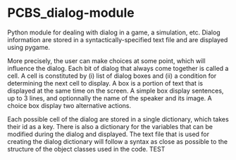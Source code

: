 # PCBS_dialog-module
Python module for dealing with dialog in a game, a simulation, etc. Dialog information are stored in a syntactically-specified text file and are displayed using pygame.

More precisely, the user can make choices at some point, which will influence the dialog.
Each bit of dialog that always come together is called a cell. A cell is constituted by (i) list of dialog boxes and (ii) a condition for determining the next cell to display.
A box is a portion of text that is displayed at the same time on the screen. A simple box display sentences, up to 3 lines, and optionnally the name of the speaker and its image. A choice box display two alternative actions.

Each possible cell of the dialog are stored in a single dictionary, which takes their id as a key. There is also a dictionary for the variables that can be modified during the dialog and displayed.
The text file that is used for creating the dialog dictionary will follow a syntax as close as possible to the structure of the object classes used in the code.
TEST

